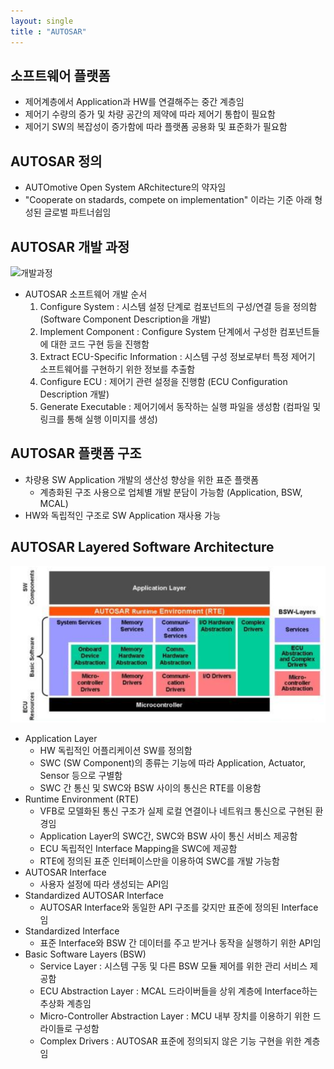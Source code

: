 ```yaml
---
layout: single
title : "AUTOSAR"
---
```


## 소프트웨어 플랫폼

- 제어계층에서 Application과 HW를 연결해주는 중간 계층임
- 제어기 수량의 증가 및 차량 공간의 제약에 따라 제어기 통합이 필요함
- 제어기 SW의 복잡성이 증가함에 따라 플랫폼 공용화 및 표준화가 필요함

## AUTOSAR 정의

- AUTOmotive Open System ARchitecture의 약자임
- "Cooperate on stadards, compete on implementation" 이라는 기준 아래 형성된 글로벌 파트너쉽임

## AUTOSAR 개발 과정

![개발과정](/assets/img/autosar/개발과정.png)

- AUTOSAR 소프트웨어 개발 순서
  1. Configure System : 시스템 설정 단계로 컴포넌트의 구성/연결 등을 정의함 (Software Component Description을 개발)
  2. Implement Component : Configure System 단계에서 구성한 컴포넌트들에 대한 코드 구현 등을 진행함
  3. Extract ECU-Specific Information : 시스템 구성 정보로부터 특정 제어기 소프트웨어를 구현하기 위한 정보를 추출함
  4. Configure ECU : 제어기 관련 설정을 진행함 (ECU Configuration Description 개발)
  5. Generate Executable : 제어기에서 동작하는 실행 파일을 생성함 (컴파일 및 링크를 통해 실행 이미지를 생성)

## AUTOSAR 플랫폼 구조 

- 차량용 SW Application 개발의 생산성 향상을 위한 표준 플랫폼
  - 계층화된 구조 사용으로 업체별 개발 분담이 가능함 (Application, BSW, MCAL)
- HW와 독립적인 구조로 SW Application 재사용 가능

## AUTOSAR Layered Software Architecture

![layer](/assets/img/autosar/layer.png)

- Application Layer
  - HW 독립적인 어플리케이션 SW를 정의함
  - SWC (SW Component)의 종류는 기능에 따라 Application, Actuator, Sensor 등으로 구별함
  - SWC 간 통신 및 SWC와 BSW 사이의 통신은 RTE를 이용함
- Runtime Environment (RTE)
  - VFB로 모델화된 통신 구조가 실제 로컬 연결이나 네트워크 통신으로 구현된 환경임
  - Application Layer의 SWC간, SWC와 BSW 사이 통신 서비스 제공함
  - ECU 독립적인 Interface Mapping을 SWC에 제공함
  - RTE에 정의된 표준 인터페이스만을 이용하여 SWC를 개발 가능함
- AUTOSAR Interface
  - 사용자 설정에 따라 생성되는 API임
- Standardized AUTOSAR Interface
  - AUTOSAR Interface와 동일한 API 구조를 갖지만 표준에 정의된 Interface임
- Standardized Interface
  - 표준 Interface와 BSW 간 데이터를 주고 받거나 동작을 실행하기 위한 API임
- Basic Software Layers (BSW)
  - Service Layer : 시스템 구동 및 다른 BSW 모듈 제어를 위한 관리 서비스 제공함
  - ECU  Abstraction Layer : MCAL 드라이버들을 상위 계층에 Interface하는 추상화 계층임
  - Micro-Controller Abstraction Layer : MCU 내부 장치를 이용하기 위한 드라이들로 구성함
  - Complex Drivers : AUTOSAR 표준에 정의되지 않은 기능 구현을 위한 계층임